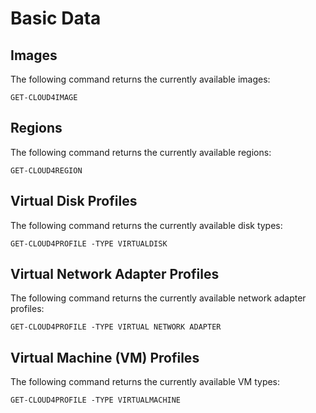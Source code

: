 # Basic Data

## Images

The following command returns the currently available images:

`GET-CLOUD4IMAGE`

## Regions 

The following command returns the currently available regions: 

`GET-CLOUD4REGION`

## Virtual Disk Profiles 

The following command returns the currently available disk types: 

`GET-CLOUD4PROFILE -TYPE VIRTUALDISK`

## Virtual Network Adapter Profiles 

The following command returns the currently available network adapter profiles: 

`GET-CLOUD4PROFILE -TYPE VIRTUAL NETWORK ADAPTER`

## Virtual Machine \(VM\) Profiles 

The following command returns the currently available VM types: 

`GET-CLOUD4PROFILE -TYPE VIRTUALMACHINE` 

